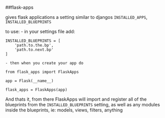 ##flask-apps

gives flask applications a setting similar to djangos `INSTALLED_APPS`, `INSTALLED_BLUEPRINTS`

to use:
    - in your settings file add:
```
INSTALLED_BLUEPRINTS = [
    'path.to.the.bp',
    'path.to.next.bp'
]
```

    - then when you create your app do
```
from flask_apps import FlaskApps

app = Flask(__name__)

flask_apps = FlaskApps(app)

```

And thats it, from there FlaskApps will import and register all of the blueprints from the `INSTALLED_BLUEPRINTS` setting, as well as any modules inside the blueprints, ie: models, views, filters, anything
